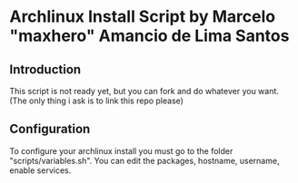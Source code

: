 # Archlinux Install Script by Marcelo "maxhero" Amancio de Lima Santos

## Introduction
This script is not ready yet, but you can fork and do whatever you want. (The only thing i ask is to link this repo please)

## Configuration
To configure your archlinux install you must go to the folder "scripts/variables.sh".
You can edit the packages, hostname, username, enable services.
